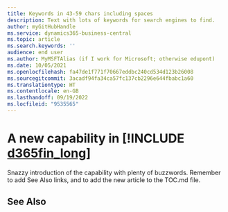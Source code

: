 ```yaml
---
title: Keywords in 43-59 chars including spaces
description: Text with lots of keywords for search engines to find.
author: myGitHubHandle
ms.service: dynamics365-business-central
ms.topic: article
ms.search.keywords: ''
audience: end user
ms.author: MyMSFTAlias (if I work for Microsoft; otherwise edupont)
ms.date: 10/05/2021
ms.openlocfilehash: fa47de1f771f70667eddbc240cd534d123b26008
ms.sourcegitcommit: 3acadf94fa34ca57fc137cb2296e644fbabc1a60
ms.translationtype: HT
ms.contentlocale: en-GB
ms.lasthandoff: 09/19/2022
ms.locfileid: "9535565"
---
```

# <a name="a-new-capability-in-d365fin_long"></a>A new capability in [!INCLUDE [d365fin_long](includes/d365fin_long_md.md)]

Snazzy introduction of the capability with plenty of buzzwords. Remember to add See Also links, and to add the new article to the TOC.md file.  
<!-- This is a simple template to help you get started quickly. For more detailed templates, see the *templates* folder. For more information, see [Extend, Customize, and Collaborate on the Help for Dynamics 365 Business Central](https://learn.microsoft.com/dynamics365/business-central/dev-itpro/help/contributor-guide).-->

## <a name="see-also"></a>See Also

<!--link-->
